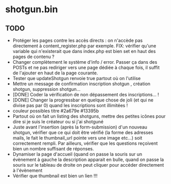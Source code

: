 # shotgun.bin

TODO
----
* Protéger les pages contre les accès directs : on n'accède pas directement à content_register.php par exemple. FIX: vérifier qu'une variable qui n'existerait que dans index.php est bien set en haut des pages de contenu ?
* Changer complètement le système d'info / error. Passer ça dans des POSTs et ne pas rediriger vers une page dédiée à chaque fois, il suffit de l'ajouter en haut de la page courante.
* Tester que updateShotgun renvoie true partout où on l'utilise
* Mettre un message de confirmation inscription shotgun , création shotgun, suppression shotgun...
* [DONE] Coder la vérification de non dépassement des inscriptions... !
* [DONE] Changer la progressbar en quelque chose de joli (et qui ne divise pas par 0) quand les inscriptions sont illimitées !
* couleur possibles titre #2a679e #13395b
* Partout où on fait un listing des shotguns, mettre des petites icônes pour dire si je suis le créateur ou si j'ai shotguné
* Juste avant l'insertion (après la form-submission) d'un nouveau shotgun, vérifier que ce qui doit être vérifié (la forme des adresses mails, le fait le thumbnail_url pointe vers une image etc...) soit correctement rempli. Par ailleurs, vérifier que les questions reçoivent bien un nombre suffisant de réponses.
* Dynamiser la page d'accueil (quand on passe la souris sur un évènement à gauche la description apparait en bulle, quand on passe la souris sur le tableau de droite on peut cliquer pour accéder directement à l'évènement
* Vérifier que thumbnail est bien un lien !!!